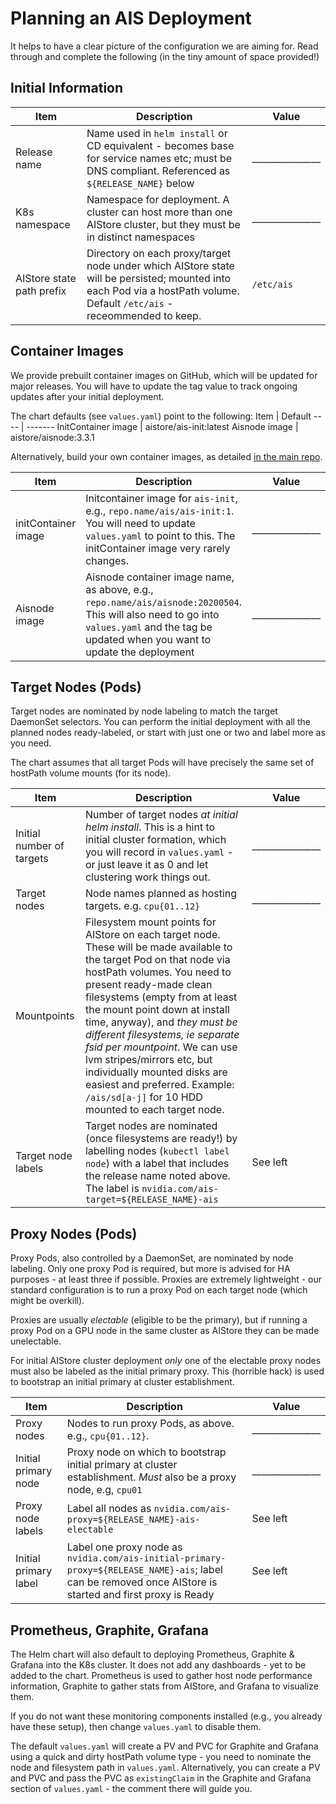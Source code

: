 # Planning an AIS Deployment

It helps to have a clear picture of the configuration we are aiming for. Read through and complete the following (in the tiny amount of space provided!)

## Initial Information

Item | Description | Value 
---- | ----------- | -----
Release name | Name used in `helm install` or CD equivalent - becomes base for service names etc; must be DNS compliant. Referenced as `${RELEASE_NAME}` below | _______________
K8s namespace | Namespace for deployment. A cluster can host more than one AIStore cluster, but they must be in distinct namespaces | _______________
AIStore state path prefix | Directory on each proxy/target node under which AIStore state will be persisted; mounted into each Pod via a hostPath volume. Default `/etc/ais` - receommended to keep. | `/etc/ais`

## Container Images

We provide prebuilt container images on GitHub, which will be updated
for major releases.
You will have to update the tag value to track ongoing updates after your initial deployment.

The chart defaults (see `values.yaml`) point to the following:
Item | Default
---- | -------
InitContainer image | aistore/ais-init:latest
Aisnode image | aistore/aisnode:3.3.1

Alternatively, build your own container images, as detailed [in the main repo](https://github.com/NVIDIA/aistore/tree/master/deploy/prod/k8s/aisnode_container).

Item | Description | Value 
---- | ----------- | -----
initContainer image | Initcontainer image for `ais-init`, e.g., `repo.name/ais/ais-init:1`. You will need to update `values.yaml` to point to this. The initContainer image very rarely changes. | _______________
Aisnode image | Aisnode container image name, as above, e.g., `repo.name/ais/aisnode:20200504`. This will also need to go into `values.yaml` and the tag be updated when you want to update the deployment | _______________

## Target Nodes (Pods)

Target nodes are nominated by node labeling to match the target DaemonSet selectors. You can perform the initial deployment
with all the planned nodes ready-labeled, or start with just one or two and label more as you need.

The chart assumes that all target Pods will have precisely the same set of hostPath volume mounts (for its node).

Item | Description | Value 
---- | ----------- | -----
Initial number of targets | Number of target nodes *at initial helm install*. This is a hint to initial cluster formation, which you will record in `values.yaml` - or just leave it as 0 and let clustering work things out. | _______________
Target nodes | Node names planned as hosting targets. e.g. `cpu{01..12}` | _______________
Mountpoints | Filesystem mount points for AIStore on each target node. These will be made available to the target Pod on that node via hostPath volumes. You need to present ready-made clean filesystems (empty from at least the mount point down at install time, anyway), and *they must be different filesystems, ie separate fsid per mountpoint*. We can use lvm stripes/mirrors etc, but individually mounted disks are easiest and preferred. Example: `/ais/sd[a-j]` for 10 HDD mounted to each target node.
Target node labels | Target nodes are nominated (once filesystems are ready!) by labelling nodes (`kubectl label node`) with a label that includes the release name noted above. The label is `nvidia.com/ais-target=${RELEASE_NAME}-ais` | See left

## Proxy Nodes (Pods)

Proxy Pods, also controlled by a DaemonSet, are nominated by node labeling. Only one proxy Pod is required, but more is advised for HA purposes - at least three if possible. Proxies are extremely lightweight - our standard configuration is to run a proxy Pod on each target node (which might be overkill).

Proxies are usually *electable* (eligible to be the primary), but if running a proxy Pod on a GPU node in the same cluster as
AIStore they can be made unelectable.

For initial AIStore cluster deployment *only* one of the electable proxy nodes must also be labeled as the initial primary proxy.
This (horrible hack) is used to bootstrap an initial primary at cluster establishment.

Item | Description | Value 
---- | ----------- | -----
Proxy nodes | Nodes to run proxy Pods, as above. e.g., `cpu{01..12}`. | _______________
Initial primary node | Proxy node on which to bootstrap initial primary at cluster establishment. *Must* also be a proxy node, e.g, `cpu01` | _______________
Proxy node labels | Label all nodes as `nvidia.com/ais-proxy=${RELEASE_NAME}-ais-electable` | See left
Initial primary label | Label one proxy node as `nvidia.com/ais-initial-primary-proxy=${RELEASE_NAME}-ais`; label can be removed once AIStore is started and first proxy is Ready | See left

## Prometheus, Graphite, Grafana

The Helm chart will also default to deploying Prometheus, Graphite & Grafana into the K8s cluster. It does not add
any dashboards - yet to be added to the chart. Prometheus is used to gather host node performance information,
Graphite to gather stats from AIStore, and Grafana to visualize them.

If you do not want these monitoring components installed (e.g., you already have these setup), then change `values.yaml`
to disable them.

The default `values.yaml` will create a PV and PVC for Graphite and Grafana using a quick and dirty hostPath
volume type - you need to nominate the node and filesystem path in `values.yaml`. Alternatively, you can
create a PV and PVC and pass the PVC as `existingClaim` in the Graphite and Grafana section of `values.yaml` - the
comment there will guide you.
